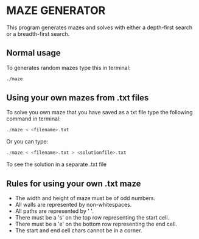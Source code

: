 # MAZE GENERATOR

This program generates mazes and solves with either a depth-first search or a breadth-first search.

## Normal usage

To generates random mazes type this in terminal:

```bash
./maze
```

## Using your own mazes from .txt files

To solve you own maze that you have saved as a txt file type the following command in terminal:

```c++
./maze < <filename>.txt
```
Or you can type:

```c++
./maze < <filename>.txt > <solutionfile>.txt
```

To see the solution in a separate .txt file

## Rules for using your own .txt maze

* The width and height of maze must be of odd numbers.
* All walls are represented by non-whitespaces.
* All paths are represented by ' '.
* There must be a 's' on the top row representing the start cell.
* There must be a 'e' on the bottom row representing the end cell.
* The start and end cell chars cannot be in a corner.
